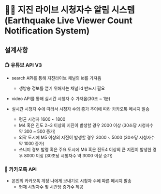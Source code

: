 
# 🫨🌋 지진 라이브 시청자수 알림 시스템 <br> (Earthquake Live Viewer Count Notification System)

## 설계사항

### 📺 유튜브 API V3 

* search API를 통해 지진라이브 채널의 id를 가져옴
  - 생방송 정보를 얻기 위해서는 채널 id 반드시 필요
    
* video API를 통해 실시간 시청자 수 가져옴(30초 ~ 1분)

* 실시간 시청자 수에 따라서 시청자 수의 증가 추이에 따라 카카오톡 메시지 발송
  - 평균 시청자 1600 ~ 1800
  - M4 혹은 진도 2~3 이상의 지진이 발생할 경우 2000 이상 (30초당 시청자수 약 300 ~ 500 증가)
  - 외곽 도시에 M5 이상의 지진이 발생할 경우 3000 ~ 5000 (30초당 시청자수 약 1000 증가)
  - 쓰니미 경보 발령 혹은 주요 도시에 M6 혹은 진도4 이상의 큰 지진이 발생한 경우 8000 이상 (30초당 시청자수 약 3000 이상 증가)


### 📱 카카오톡 API
* 본인의 카카오톡 계정 나에게 보내기로 시청자 수에 따른 메시지 발송
  - 현재 시청자수 및 시간당 증가수 제공
 
  


